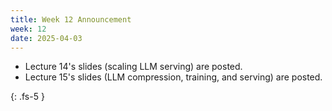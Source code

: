```yaml
---
title: Week 12 Announcement
week: 12
date: 2025-04-03
---
```


* Lecture 14's slides (scaling LLM serving) are posted.
* Lecture 15's slides (LLM compression, training, and serving) are posted.

{: .fs-5 }
